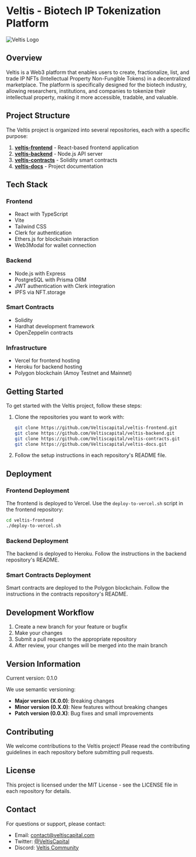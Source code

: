 # Veltis - Biotech IP Tokenization Platform

![Veltis Logo](https://via.placeholder.com/200x100?text=Veltis)

## Overview

Veltis is a Web3 platform that enables users to create, fractionalize, list, and trade IP NFTs (Intellectual Property Non-Fungible Tokens) in a decentralized marketplace. The platform is specifically designed for the biotech industry, allowing researchers, institutions, and companies to tokenize their intellectual property, making it more accessible, tradable, and valuable.

## Project Structure

The Veltis project is organized into several repositories, each with a specific purpose:

1. **[veltis-frontend](https://github.com/Veltiscapital/veltis-frontend)** - React-based frontend application
2. **[veltis-backend](https://github.com/Veltiscapital/veltis-backend)** - Node.js API server
3. **[veltis-contracts](https://github.com/Veltiscapital/veltis-contracts)** - Solidity smart contracts
4. **[veltis-docs](https://github.com/Veltiscapital/veltis-docs)** - Project documentation

## Tech Stack

### Frontend
- React with TypeScript
- Vite
- Tailwind CSS
- Clerk for authentication
- Ethers.js for blockchain interaction
- Web3Modal for wallet connection

### Backend
- Node.js with Express
- PostgreSQL with Prisma ORM
- JWT authentication with Clerk integration
- IPFS via NFT.storage

### Smart Contracts
- Solidity
- Hardhat development framework
- OpenZeppelin contracts

### Infrastructure
- Vercel for frontend hosting
- Heroku for backend hosting
- Polygon blockchain (Amoy Testnet and Mainnet)

## Getting Started

To get started with the Veltis project, follow these steps:

1. Clone the repositories you want to work with:
   ```bash
   git clone https://github.com/Veltiscapital/veltis-frontend.git
   git clone https://github.com/Veltiscapital/veltis-backend.git
   git clone https://github.com/Veltiscapital/veltis-contracts.git
   git clone https://github.com/Veltiscapital/veltis-docs.git
   ```

2. Follow the setup instructions in each repository's README file.

## Deployment

### Frontend Deployment
The frontend is deployed to Vercel. Use the `deploy-to-vercel.sh` script in the frontend repository:
```bash
cd veltis-frontend
./deploy-to-vercel.sh
```

### Backend Deployment
The backend is deployed to Heroku. Follow the instructions in the backend repository's README.

### Smart Contracts Deployment
Smart contracts are deployed to the Polygon blockchain. Follow the instructions in the contracts repository's README.

## Development Workflow

1. Create a new branch for your feature or bugfix
2. Make your changes
3. Submit a pull request to the appropriate repository
4. After review, your changes will be merged into the main branch

## Version Information

Current version: 0.1.0

We use semantic versioning:
- **Major version (X.0.0)**: Breaking changes
- **Minor version (0.X.0)**: New features without breaking changes
- **Patch version (0.0.X)**: Bug fixes and small improvements

## Contributing

We welcome contributions to the Veltis project! Please read the contributing guidelines in each repository before submitting pull requests.

## License

This project is licensed under the MIT License - see the LICENSE file in each repository for details.

## Contact

For questions or support, please contact:
- Email: contact@veltiscapital.com
- Twitter: [@VeltisCapital](https://twitter.com/VeltisCapital)
- Discord: [Veltis Community](https://discord.gg/veltis)
